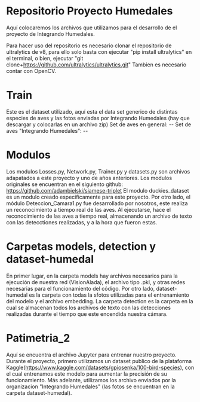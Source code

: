 # Repositorio Proyecto Humedales
Aquí colocaremos los archivos que utilizamos para el desarrollo de el proyecto de Integrando Humedales.

Para hacer uso del repositorio es necesario clonar el repositorio de ultralytics de v8, para ello solo basta con ejecutar "pip install ultralytics" en el terminal, o bien, ejecutar "git clone+https://github.com/ultralytics/ultralytics.git"
Tambien es necesario contar con OpenCV.
# Train
Este es el dataset utilizado, aquí esta el data set generico de distintas especies de aves y las fotos enviadas por Integrando Humedales (hay que descargar y colocarlas en un archivo zip)
  Set de aves en general: --
  Set de aves "Integrando Humedales": --
# Modulos
Los modulos Losses.py, Network.py, Trainer.py y datasets.py son archivos adapatados a este proyecto y uno de años anteriores. Los modulos originales se encuentran en el siguiento github: https://github.com/adambielski/siamese-triplet
El modulo duckies_dataset es un modulo creado especificamente para este proyecto.
Por otro lado, el módulo Deteccion_Camara1.py fue desarrollado por nosotros, este realiza un reconocimiento a tiempo real de las aves. Al ejecutarse, hace el reconocimiento de las aves a tiempo real, almacenando un archivo de texto con las detecctiones realizadas, y a la hora que fueron estas.

# Carpetas models, detection y dataset-humedal 
En primer lugar, en la carpeta models hay archivos necesarios para la ejecución de nuestra red (VisionAlada), el archivo tipo .pkl, y otras redes necesarias para el funcionamiento del código. Por otro lado, dataset-humedal es la carpeta con todas la sfotos utilizadas para el entrenamiento del modelo y el archivo embedding. La carpeta detection es la carpeta en la cual se almacenan todos los archivos de texto con las detecciones realizadas durante el tiempo que este encendida nuestra cámara.

# Patimetria_2
Aquí se encuentra el archivo Jupyter para entrenar nuestro proyecto.
Durante el proyecto, primero utilizamos un dataset publico de la plataforma Kaggle(https://www.kaggle.com/datasets/gpiosenka/100-bird-species), con el cual entrenamos este modelo para aumentar la precisión de su funcionamiento. Más adelante, utilizamos los archivo enviados por la organizacion "Integrando Humedales" (las fotos se encuentran en la carpeta dataset-humedal).
